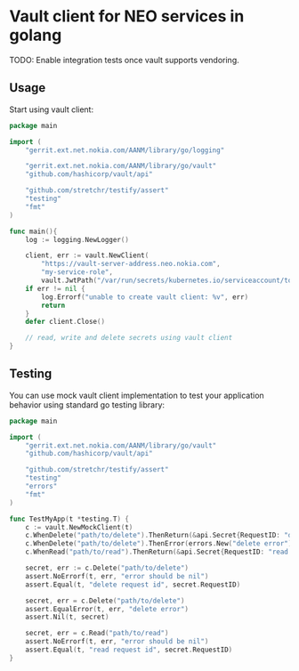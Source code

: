 # Vault client for NEO services in golang

TODO: Enable integration tests once vault supports vendoring.

## Usage

Start using vault client:

```go
package main

import (
	"gerrit.ext.net.nokia.com/AANM/library/go/logging"

	"gerrit.ext.net.nokia.com/AANM/library/go/vault"
	"github.com/hashicorp/vault/api"

	"github.com/stretchr/testify/assert"
	"testing"
	"fmt"
)

func main(){
    log := logging.NewLogger()

    client, err := vault.NewClient(
    	"https://vault-server-address.neo.nokia.com",
    	"my-service-role",
    	vault.JwtPath("/var/run/secrets/kubernetes.io/serviceaccount/token")) // This is default mount path of JWT inside the pod
    if err != nil {
    	log.Errorf("unable to create vault client: %v", err)
        return
    }
    defer client.Close()

    // read, write and delete secrets using vault client
}
```

## Testing

You can use mock vault client implementation to test your application behavior using standard go testing library:


```go
package main

import (
	"gerrit.ext.net.nokia.com/AANM/library/go/vault"
	"github.com/hashicorp/vault/api"

	"github.com/stretchr/testify/assert"
	"testing"
	"errors"
	"fmt"
)

func TestMyApp(t *testing.T) {
	c := vault.NewMockClient(t)
	c.WhenDelete("path/to/delete").ThenReturn(&api.Secret{RequestID: "delete request id"})
	c.WhenDelete("path/to/delete").ThenError(errors.New("delete error"))
	c.WhenRead("path/to/read").ThenReturn(&api.Secret{RequestID: "read request id"})

	secret, err := c.Delete("path/to/delete")
	assert.NoErrorf(t, err, "error should be nil")
	assert.Equal(t, "delete request id", secret.RequestID)

	secret, err = c.Delete("path/to/delete")
	assert.EqualError(t, err, "delete error")
	assert.Nil(t, secret)

	secret, err = c.Read("path/to/read")
	assert.NoErrorf(t, err, "error should be nil")
	assert.Equal(t, "read request id", secret.RequestID)
}
```
